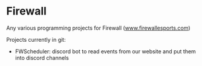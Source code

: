 # Firewall
Any various programming projects for Firewall (www.firewallesports.com)

Projects currently in git: 
 - FWScheduler: discord bot to read events from our website and put them into discord channels
